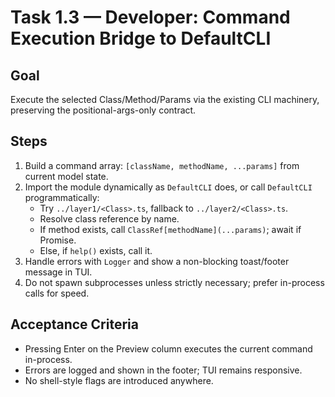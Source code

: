 # Task 1.3 — Developer: Command Execution Bridge to DefaultCLI

## Goal
Execute the selected Class/Method/Params via the existing CLI machinery, preserving the positional-args-only contract.

## Steps
1. Build a command array: `[className, methodName, ...params]` from current model state.
2. Import the module dynamically as `DefaultCLI` does, or call `DefaultCLI` programmatically:
   - Try `../layer1/<Class>.ts`, fallback to `../layer2/<Class>.ts`.
   - Resolve class reference by name.
   - If method exists, call `ClassRef[methodName](...params)`; await if Promise.
   - Else, if `help()` exists, call it.
3. Handle errors with `Logger` and show a non-blocking toast/footer message in TUI.
4. Do not spawn subprocesses unless strictly necessary; prefer in-process calls for speed.

## Acceptance Criteria
- Pressing Enter on the Preview column executes the current command in-process.
- Errors are logged and shown in the footer; TUI remains responsive.
- No shell-style flags are introduced anywhere.